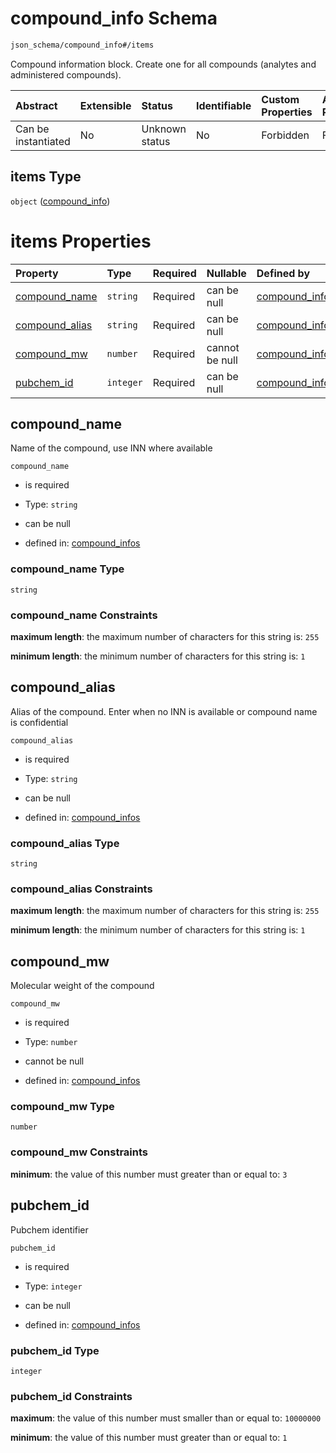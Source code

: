 # compound\_info Schema

```txt
json_schema/compound_info#/items
```

Compound information block. Create one for all compounds (analytes and administered compounds).

| Abstract            | Extensible | Status         | Identifiable | Custom Properties | Additional Properties | Access Restrictions | Defined In                                                                              |
| :------------------ | :--------- | :------------- | :----------- | :---------------- | :-------------------- | :------------------ | :-------------------------------------------------------------------------------------- |
| Can be instantiated | No         | Unknown status | No           | Forbidden         | Forbidden             | none                | [compound\_info.schema.json\*](../out/compound_info.schema.json "open original schema") |

## items Type

`object` ([compound\_info](compound_info-compound_info.md))

# items Properties

| Property                           | Type      | Required | Nullable       | Defined by                                                                                                                               |
| :--------------------------------- | :-------- | :------- | :------------- | :--------------------------------------------------------------------------------------------------------------------------------------- |
| [compound\_name](#compound_name)   | `string`  | Required | can be null    | [compound\_infos](compound_info-compound_info-properties-compound_name.md "json_schema/compound_info#/items/properties/compound_name")   |
| [compound\_alias](#compound_alias) | `string`  | Required | can be null    | [compound\_infos](compound_info-compound_info-properties-compound_alias.md "json_schema/compound_info#/items/properties/compound_alias") |
| [compound\_mw](#compound_mw)       | `number`  | Required | cannot be null | [compound\_infos](compound_info-compound_info-properties-compound_mw.md "json_schema/compound_info#/items/properties/compound_mw")       |
| [pubchem\_id](#pubchem_id)         | `integer` | Required | can be null    | [compound\_infos](compound_info-compound_info-properties-pubchem_id.md "json_schema/compound_info#/items/properties/pubchem_id")         |

## compound\_name

Name of the compound, use INN where available

`compound_name`

*   is required

*   Type: `string`

*   can be null

*   defined in: [compound\_infos](compound_info-compound_info-properties-compound_name.md "json_schema/compound_info#/items/properties/compound_name")

### compound\_name Type

`string`

### compound\_name Constraints

**maximum length**: the maximum number of characters for this string is: `255`

**minimum length**: the minimum number of characters for this string is: `1`

## compound\_alias

Alias of the compound. Enter when no INN is available or compound name is confidential

`compound_alias`

*   is required

*   Type: `string`

*   can be null

*   defined in: [compound\_infos](compound_info-compound_info-properties-compound_alias.md "json_schema/compound_info#/items/properties/compound_alias")

### compound\_alias Type

`string`

### compound\_alias Constraints

**maximum length**: the maximum number of characters for this string is: `255`

**minimum length**: the minimum number of characters for this string is: `1`

## compound\_mw

Molecular weight of the compound

`compound_mw`

*   is required

*   Type: `number`

*   cannot be null

*   defined in: [compound\_infos](compound_info-compound_info-properties-compound_mw.md "json_schema/compound_info#/items/properties/compound_mw")

### compound\_mw Type

`number`

### compound\_mw Constraints

**minimum**: the value of this number must greater than or equal to: `3`

## pubchem\_id

Pubchem identifier

`pubchem_id`

*   is required

*   Type: `integer`

*   can be null

*   defined in: [compound\_infos](compound_info-compound_info-properties-pubchem_id.md "json_schema/compound_info#/items/properties/pubchem_id")

### pubchem\_id Type

`integer`

### pubchem\_id Constraints

**maximum**: the value of this number must smaller than or equal to: `10000000`

**minimum**: the value of this number must greater than or equal to: `1`
